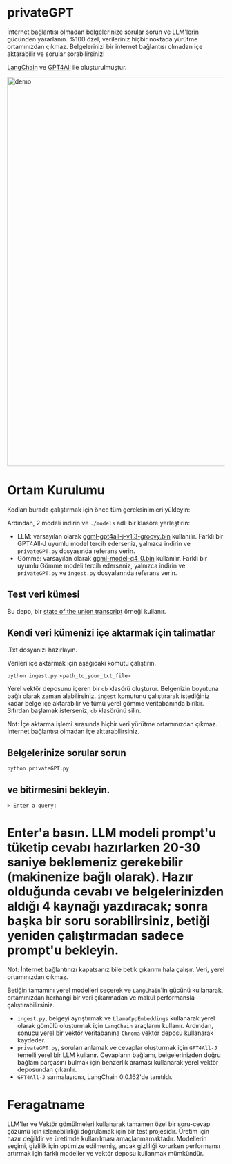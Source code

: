 

# privateGPT
İnternet bağlantısı olmadan belgelerinize sorular sorun ve LLM'lerin gücünden yararlanın. %100 özel, verileriniz hiçbir noktada yürütme ortamınızdan çıkmaz. Belgelerinizi bir internet bağlantısı olmadan içe aktarabilir ve sorular sorabilirsiniz!

[LangChain](https://github.com/hwchase17/langchain) ve [GPT4All](https://github.com/nomic-ai/gpt4all) ile oluşturulmuştur.

<img width="902" alt="demo" src="https://user-images.githubusercontent.com/721666/236942256-985801c9-25b9-48ef-80be-3acbb4575164.png">

# Ortam Kurulumu

Kodları burada çalıştırmak için önce tüm gereksinimleri yükleyin:

Ardından, 2 modeli indirin ve `./models` adlı bir klasöre yerleştirin:
- LLM: varsayılan olarak [ggml-gpt4all-j-v1.3-groovy.bin](https://gpt4all.io/models/ggml-gpt4all-j-v1.3-groovy.bin) kullanılır. Farklı bir GPT4All-J uyumlu model tercih ederseniz, yalnızca indirin ve `privateGPT.py` dosyasında referans verin.
- Gömme: varsayılan olarak [ggml-model-q4_0.bin](https://huggingface.co/Pi3141/alpaca-native-7B-ggml/resolve/397e872bf4c83f4c642317a5bf65ce84a105786e/ggml-model-q4_0.bin) kullanılır. Farklı bir uyumlu Gömme modeli tercih ederseniz, yalnızca indirin ve `privateGPT.py` ve `ingest.py` dosyalarında referans verin.

## Test veri kümesi
Bu depo, bir [state of the union transcript](https://github.com/imartinez/privateGPT/blob/main/source_documents/state_of_the_union.txt) örneği kullanır.

## Kendi veri kümenizi içe aktarmak için talimatlar

.Txt dosyanızı hazırlayın.

Verileri içe aktarmak için aşağıdaki komutu çalıştırın.

```shell
python ingest.py <path_to_your_txt_file>
```

Yerel vektör deposunu içeren bir `db` klasörü oluşturur. Belgenizin boyutuna bağlı olarak zaman alabilirsiniz.
`ingest` komutunu çalıştırarak istediğiniz kadar belge içe aktarabilir ve tümü yerel gömme veritabanında birikir. Sıfırdan başlamak isterseniz, `db` klasörünü silin.

Not: İçe aktarma işlemi sırasında hiçbir veri yürütme ortamınızdan çıkmaz. İnternet bağlantısı olmadan içe aktarabilirsiniz.

## Belgelerinize sorular sorun

```shell
python privateGPT.py
```

## ve bitirmesini bekleyin.

```shell
> Enter a query:
```

# Enter'a basın. LLM modeli prompt'u tüketip cevabı hazırlarken 20-30 saniye beklemeniz gerekebilir (makinenize bağlı olarak). Hazır olduğunda cevabı ve belgelerinizden aldığı 4 kaynağı yazdıracak; sonra başka bir soru sorabilirsiniz, betiği yeniden çalıştırmadan sadece prompt'u bekleyin.

Not: İnternet bağlantınızı kapatsanız bile betik çıkarımı hala çalışır. Veri, yerel ortamınızdan çıkmaz.

Betiğin tamamını yerel modelleri seçerek ve `LangChain`'in gücünü kullanarak, ortamınızdan herhangi bir veri çıkarmadan ve makul performansla çalıştırabilirsiniz.

- `ingest.py`, belgeyi ayrıştırmak ve `LlamaCppEmbeddings` kullanarak yerel olarak gömülü oluşturmak için `LangChain` araçlarını kullanır. Ardından, sonucu yerel bir vektör veritabanına `Chroma` vektör deposu kullanarak kaydeder.
- `privateGPT.py`, soruları anlamak ve cevaplar oluşturmak için `GPT4All-J` temelli yerel bir LLM kullanır. Cevapların bağlamı, belgelerinizden doğru bağlam parçasını bulmak için benzerlik araması kullanarak yerel vektör deposundan çıkarılır.
- `GPT4All-J` sarmalayıcısı, LangChain 0.0.162'de tanıtıldı.

# Feragatname
LLM'ler ve Vektör gömülmeleri kullanarak tamamen özel bir soru-cevap çözümü için izlenebilirliği doğrulamak için bir test projesidir. Üretim için hazır değildir ve üretimde kullanılması amaçlanmamaktadır. Modellerin seçimi, gizlilik için optimize edilmemiş, ancak gizliliği korurken performansı artırmak için farklı modeller ve vektör deposu kullanmak mümkündür.
